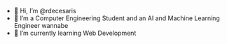 - 👋 Hi, I’m @rdecesaris
- 👀 I’m a Computer Engineering Student and an AI and Machine Learning Engineer wannabe
- 🌱 I’m currently learning Web Development

